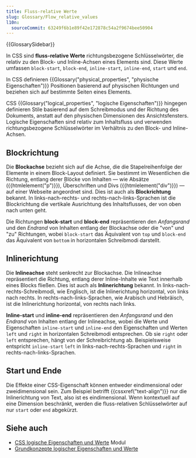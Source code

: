 ```yaml
---
title: Fluss-relative Werte
slug: Glossary/Flow_relative_values
l10n:
  sourceCommit: 63249f6b1e89f42e172878c54a2f9674bee50904
---
```


{{GlossarySidebar}}

In CSS sind **fluss-relative Werte** richtungsbezogene Schlüsselwörter, die relativ zu den Block- und Inline-Achsen eines Elements sind. Diese Werte umfassen `block-start`, `block-end`, `inline-start`, `inline-end`, `start` und `end`.

In CSS definieren {{Glossary("physical_properties", "physische Eigenschaften")}} Positionen basierend auf physischen Richtungen und beziehen sich auf bestimmte Seiten eines Elements.

CSS {{Glossary("logical_properties", "logische Eigenschaften")}} hingegen definieren Stile basierend auf dem Schreibmodus und der Richtung des Dokuments, anstatt auf den physischen Dimensionen des Ansichtsfensters. Logische Eigenschaften sind relativ zum Inhaltsfluss und verwenden richtungsbezogene Schlüsselwörter im Verhältnis zu den Block- und Inline-Achsen.

## Blockrichtung

Die **Blockachse** bezieht sich auf die Achse, die die Stapelreihenfolge der Elemente in einem Block-Layout definiert. Sie bestimmt im Wesentlichen die Richtung, entlang derer Blöcke von Inhalten — wie Absätze ({{htmlelement("p")}}), Überschriften und Divs ({{htmlelement("div")}}) — auf einer Webseite angeordnet sind. Dies ist auch als **Blockrichtung** bekannt. In links-nach-rechts- und rechts-nach-links-Sprachen ist die Blockrichtung die vertikale Ausrichtung des Inhaltsflusses, der von oben nach unten geht.

Die Richtungen **block-start** und **block-end** repräsentieren den _Anfangsrand_ und den _Endrand_ von Inhalten entlang der Blockachse oder die "von" und "zu" Richtungen, wobei `block-start` das Äquivalent von `top` und `block-end` das Äquivalent von `bottom` in horizontalen Schreibmodi darstellt.

## Inlinerichtung

Die **Inlineachse** steht senkrecht zur Blockachse. Die Inlineachse repräsentiert die Richtung, entlang derer Inline-Inhalte wie Text innerhalb eines Blocks fließen. Dies ist auch als **Inlinerichtung** bekannt. In links-nach-rechts-Schreibmodi, wie Englisch, ist die Inlinerichtung horizontal, von links nach rechts. In rechts-nach-links-Sprachen, wie Arabisch und Hebräisch, ist die Inlinerichtung horizontal, von rechts nach links.

**Inline-start** und **inline-end** repräsentieren den _Anfangsrand_ und den _Endrand_ von Inhalten entlang der Inlineachse, wobei die Werte und Eigenschaften `inline-start` und `inline-end` den Eigenschaften und Werten `left` und `right` in horizontalen Schreibmodi entsprechen. Ob sie `right` oder `left` entsprechen, hängt von der Schreibrichtung ab. Beispielsweise entspricht `inline-start` `left` in links-nach-rechts-Sprachen und `right` in rechts-nach-links-Sprachen.

## Start und Ende

Die Effekte einer CSS-Eigenschaft können entweder eindimensional oder zweidimensional sein. Zum Beispiel betrifft {{cssxref("text-align")}} nur die Inlinerichtung von Text, also ist es eindimensional. Wenn kontextuell auf eine Dimension beschränkt, werden die fluss-relativen Schlüsselwörter auf nur `start` oder `end` abgekürzt.

## Siehe auch

- [CSS logische Eigenschaften und Werte](/de/docs/Web/CSS/CSS_logical_properties_and_values) Modul
- [Grundkonzepte logischer Eigenschaften und Werte](/de/docs/Web/CSS/CSS_logical_properties_and_values/Basic_concepts_of_logical_properties_and_values)

